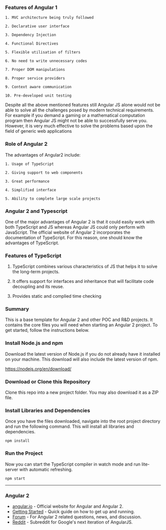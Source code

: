 ### Features of Angular 1

	1. MVC architecture being truly followed

	2. Declarative user interface

	3. Dependency Injection

	4. Functional Directives

	5. Flexible utilisation of filters

	6. No need to write unnecessary codes

	7. Proper DOM manipulations

	8. Proper service providers

	9. Context aware communication

	10. Pre-developed unit testing

Despite all the above mentioned features still Angular JS alone would not be able to solve all the challenges posed by modern technical requirements. For example if you demand a gaming or a mathematical computation program then Angular JS might not be able to successfully serve you. However, it is very much effective to solve the problems based upon the field of generic web applications

### Role of Angular 2

The advantages of Angular2 include:

	1. Usage of TypeScript

	2. Giving support to web components

	3. Great performance

	4. Simplified interface

	5. Ability to complete large scale projects


### Angular 2 and Typescript

One of the major advantages of Angular 2 is that it could easily work with both TypeScript and JS whereas Angular JS could only perform with JavaScript. The official website of Angular 2 incorporates the documentation of TypeScript. For this reason, one should know the advantages of TypeScript.


### Features of TypeScript

1. TypeScript combines various characteristics of JS that helps it to solve the long-term projects.

2. It offers support for interfaces and inheritance that will facilitate code decoupling and its reuse.

3. Provides static and complied time checking


### Summary

This is a base template for Angular 2 and other POC and R&D projects. It contains the core files you will need when starting an Angular 2 project.
To get started, follow the instructions below.


### Install Node.js and npm

Download the latest version of Node.js if you do not already have it installed on your machine. This download will also
include the latest version of npm.

https://nodejs.org/en/download/

### Download or Clone this Repository

Clone this repo into a new project folder. You may also download it as a ZIP file.

<!--https://github.com/buckyroberts/angular-2-template.git-->

### Install Libraries and Dependencies

Once you have the files downloaded, navigate into the root project directory and run the following command. This will
install all libraries and dependencies.

`npm install`

### Run the Project

Now you can start the TypeScript compiler in watch mode and run lite-server with automatic refreshing.

`npm start`

***

### Angular 2

- [angular.io](https://angular.io/) - Official website for Angular and Angular 2.
- [Getting Started](https://angular.io/docs/ts/latest/quickstart.html) - Quick guide on how to get up and running.
- [Forum](https://thenewboston.com/forum/category.php?id=111) - For Angular 2 related questions, news, and discussion.
- [Reddit](https://www.reddit.com/r/Angular2/) - Subreddit for Google's next iteration of AngularJS.

